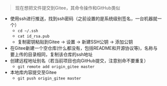 > 现在想把文件提交到Gitee，其命令操作和GitHub类似

- 使用ssh进行推送，找到ssh密码（之前设置的是系统级别签名，一台机器就一个）
  - `cd ~/.ssh`
  - `cat id_rsa.pub`
  - 复制密钥粘贴到Gitee -> 设置 -> 新建SSH公钥 -> 添加公钥
- 在Gitee新建一个空仓库(什么都没有，包括README和开源协议等)，名称与要上传的目录相同，复制该仓库的ssh地址
- 创建远程地址别名（若当前项目也向GitHub提交，注意别命不要重复）
  - `git remote add origin_gitee master`
- 本地库内容提交至Gitee
  - `git push origin_gitee master`